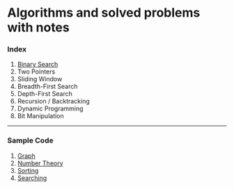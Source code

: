 # Algorithms and solved problems with notes

### Index

1. [Binary Search](BinarySearch)
2. Two Pointers
3. Sliding Window
4. Breadth-First Search
5. Depth-First Search
6. Recursion / Backtracking
7. Dynamic Programming
8. Bit Manipulation

------

### Sample Code
1. [Graph](Graph)
2. [Number Theory](NumberTheory)
3. [Sorting](Sorting)
4. [Searching](Searching)
